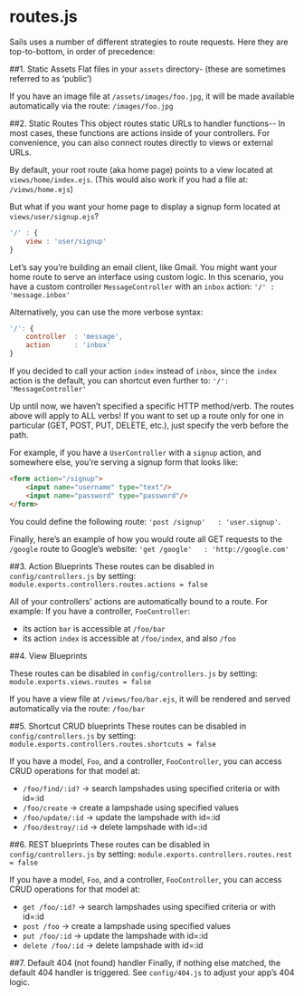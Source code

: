 # routes.js
Sails uses a number of different strategies to route requests. Here they are top-to-bottom, in order of precedence:

##1. Static Assets
Flat files in your `assets` directory- (these are sometimes referred to as &lsquo;public&rsquo;)

If you have an image file at `/assets/images/foo.jpg`, it will be made available automatically via the route:  `/images/foo.jpg`


##2. Static Routes
This object routes static URLs to handler functions-- In most cases, these functions are actions inside of your controllers. For convenience, you can also connect routes directly to views or external URLs.

By default, your root route (aka home page) points to a view located at `views/home/index.ejs`. (This would also work if you had a file at: `/views/home.ejs`)


But what if you want your home page to display a signup form located at `views/user/signup.ejs`?
```javascript
'/' : {
	view : 'user/signup'
}
```

Let&rsquo;s say you&rsquo;re building an email client, like Gmail. You might want your home route to serve an interface using custom logic. In this scenario, you have a custom controller `MessageController` with an `inbox` action: `'/' : 'message.inbox'`

Alternatively, you can use the more verbose syntax:
```javascript
'/': {
	controller	: 'message',
	action		: 'inbox'
}
```

If you decided to call your action `index` instead of `inbox`, since the `index` action is the default, you can shortcut even further to: `'/': 'MessageController'`



Up until now, we haven&rsquo;t specified a specific HTTP method/verb. The routes above will apply to ALL verbs! If you want to set up a route only for one in particular (GET, POST, PUT, DELETE, etc.), just specify the verb before the path. 

For example, if you have a `UserController` with a `signup` action, and somewhere else, you&rsquo;re serving a signup form that looks like:
```html
<form action="/signup">
	<input name="username" type="text"/>
	<input name="password" type="password"/>
</form>
```
You could define the following route: `'post /signup'	: 'user.signup'`.

Finally, here&rsquo;s an example of how you would route all GET requests to the `/google` route to Google&rsquo;s website: `'get /google'	: 'http://google.com'`

##3. Action Blueprints
These routes can be disabled in `config/controllers.js` by setting: `module.exports.controllers.routes.actions = false`
 

All of your controllers' actions are automatically bound to a route.  For example: If you have a controller, `FooController`:
+ its action `bar` is accessible at `/foo/bar`
+ its action `index` is accessible at `/foo/index`, and also `/foo`


##4. View Blueprints

These routes can be disabled in `config/controllers.js` by setting: `module.exports.views.routes = false`

If you have a view file at `/views/foo/bar.ejs`, it will be rendered and served automatically via the route:  `/foo/bar`


##5. Shortcut CRUD blueprints
These routes can be disabled in `config/controllers.js` by setting: `module.exports.controllers.routes.shortcuts = false`

If you have a model, `Foo`, and a controller, `FooController`, you can access CRUD operations for that model at:
+ `/foo/find/:id?`	->	search lampshades using specified criteria or with id=:id
+ `/foo/create`	->	create a lampshade using specified values		
+ `/foo/update/:id`	->	update the lampshade with id=:id		
+ `/foo/destroy/:id`	->	delete lampshade with id=:id

##6. REST blueprints
These routes can be disabled in `config/controllers.js` by setting: `module.exports.controllers.routes.rest = false`
 
If you have a model, `Foo`, and a controller, `FooController`, you can access CRUD operations for that model at:
+ `get /foo/:id?`	->	search lampshades using specified criteria or with id=:id
+ `post /foo`		-> create a lampshade using specified values
+ `put /foo/:id`	->	update the lampshade with id=:id
+ `delete /foo/:id`	->	delete lampshade with id=:id

##7. Default 404 (not found) handler
Finally, if nothing else matched, the default 404 handler is triggered. See `config/404.js` to adjust your app&rsquo;s 404 logic.

